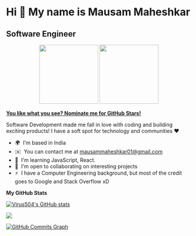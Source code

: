 Hi 👋 My name is Mausam Maheshkar
==============================

Software Engineer
-----------------



<p align="center"> <img src="https://octodex.github.com/images/daftpunktocat-thomas.gif" height="160px" width="160px"> <img src="https://octodex.github.com/images/daftpunktocat-guy.gif" height="160px" width="160px"> </p>

   [**You like what you see? Nominate me for GitHub Stars!**](https://stars.github.com/nominate/)
   
   Software Development made me fall in love with coding and building exciting products! I have a soft spot for technology and communities ❤️

* 🌍  I'm based in India
* ✉️  You can contact me at [mausammaheshkar01@gmail.com](mailto:mausammaheshkar01@gmail.com)
* 🧠  I'm learning JavaScript, React.
* 🤝  I'm open to collaborating on interesting projects
* ⚡  I have a Computer Engineering background, but most of the credit goes to Google and Stack Overflow xD


<b>My GitHub Stats</b>

<a href="http://www.github.com/Virus504"><img src="https://github-readme-stats.vercel.app/api?username=Virus504&show_icons=true&hide=&count_private=true&title_color=0891b2&text_color=ffffff&icon_color=0891b2&bg_color=171717&hide_border=true&show_icons=true" alt="Virus504's GitHub stats" /></a>

<a href="http://www.github.com/Virus504"><img src="https://github-readme-streak-stats.herokuapp.com/?user=Virus504&stroke=ffffff&background=171717&ring=0891b2&fire=0891b2&currStreakNum=ffffff&currStreakLabel=0891b2&sideNums=ffffff&sideLabels=ffffff&dates=ffffff&hide_border=true" /></a>

<a href="http://www.github.com/Virus504"><img src="https://activity-graph.herokuapp.com/graph?username=Virus504&bg_color=171717&color=ffffff&line=0891b2&point=ffffff&area_color=171717&area=true&hide_border=true&custom_title=GitHub%20Commits%20Graph" alt="GitHub Commits Graph" /></a>




